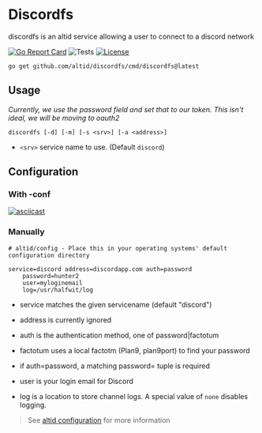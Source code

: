 # Discordfs

discordfs is an altid service allowing a user to connect to a discord network

[![Go Report Card](https://goreportcard.com/badge/github.com/altid/discordfs)](https://goreportcard.com/report/github.com/altid/discordfs) ![Tests](https://github.com/altid/discordfs/workflows/Tests/badge.svg) [![License](http://img.shields.io/:license-mit-blue.svg)](http://doge.mit-license.org)

`go get github.com/altid/discordfs/cmd/discordfs@latest`

## Usage

*Currently, we use the password field and set that to our token. This isn't ideal, we will be moving to oauth2*

`discordfs [-d] [-m] [-s <srv>] [-a <address>]`
- `<srv>` service name to use. (Default `discord`)

## Configuration

### With -conf

[![asciicast](https://asciinema.org/a/68P7qa0h8ZpWIUXOIalrNwOpz.svg)](https://asciinema.org/a/68P7qa0h8ZpWIUXOIalrNwOpz)

### Manually

```ndb
# altid/config - Place this in your operating systems' default configuration directory

service=discord address=discordapp.com auth=password
    password=hunter2
    user=myloginemail
    log=/usr/halfwit/log
```

- service matches the given servicename (default "discord")

- address is currently ignored
- auth is the authentication method, one of password|factotum
- factotum uses a local factotm (Plan9, plan9port) to find your password
- if auth=password, a matching password= tuple is required
- user is your login email for Discord
- log is a location to store channel logs. A special value of `none` disables logging.

> See [altid configuration](https://altid.github.io/altid-configurations.html) for more information
